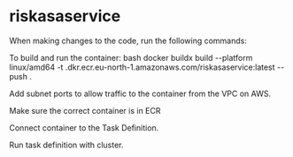 # riskasaservice





When making changes to the code, run the following commands:

To build and run the container:
bash docker buildx build --platform linux/amd64 -t <id>.dkr.ecr.eu-north-1.amazonaws.com/riskasaservice:latest --push .

Add subnet ports to allow traffic to the container from the VPC on AWS. 

Make sure the correct container is in ECR

Connect container to the Task Definition. 

Run task definition with cluster. 


